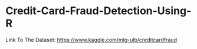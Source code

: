 # Credit-Card-Fraud-Detection-Using-R

Link To The Dataset: https://www.kaggle.com/mlg-ulb/creditcardfraud
